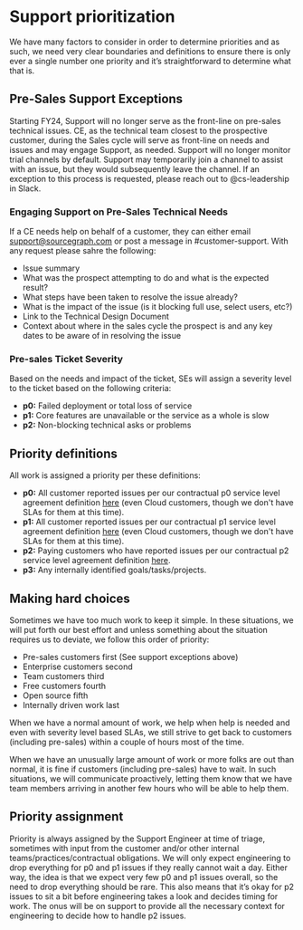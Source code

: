 # Support prioritization

We have many factors to consider in order to determine priorities and as such, we need very clear boundaries and definitions to ensure there is only ever a single number one priority and it’s straightforward to determine what that is.

## Pre-Sales Support Exceptions

Starting FY24, Support will no longer serve as the front-line on pre-sales technical issues. CE, as the technical team closest to the prospective customer, during the Sales cycle will serve as front-line on needs and issues and may engage Support, as needed. Support will no longer monitor trial channels by default. Support may temporarily join a channel to assist with an issue, but they would subsequently leave the channel. If an exception to this process is requested, please reach out to @cs-leadership in Slack.

### Engaging Support on Pre-Sales Technical Needs

If a CE needs help on behalf of a customer, they can either email support@sourcegraph.com or post a message in #customer-support. With any request please sahre the following:

- Issue summary
- What was the prospect attempting to do and what is the expected result?
- What steps have been taken to resolve the issue already?
- What is the impact of the issue (is it blocking full use, select users, etc?)
- Link to the Technical Design Document
- Context about where in the sales cycle the prospect is and any key dates to be aware of in resolving the issue

### Pre-sales Ticket Severity

Based on the needs and impact of the ticket, SEs will assign a severity level to the ticket based on the following criteria:

- **p0:** Failed deployment or total loss of service
- **p1:** Core features are unavailable or the service as a whole is slow
- **p2:** Non-blocking technical asks or problems

## Priority definitions

All work is assigned a priority per these definitions:

- **p0:** All customer reported issues per our contractual p0 service level agreement definition [here](../index.md#slas) (even Cloud customers, though we don't have SLAs for them at this time).
- **p1:** All customer reported issues per our contractual p1 service level agreement definition [here](../index.md#slas) (even Cloud customers, though we don't have SLAs for them at this time).
- **p2:** Paying customers who have reported issues per our contractual p2 service level agreement definition [here](../index.md#slas).
- **p3:** Any internally identified goals/tasks/projects.

## Making hard choices

Sometimes we have too much work to keep it simple. In these situations, we will put forth our best effort and unless something about the situation requires us to deviate, we follow this order of priority:

- Pre-sales customers first (See support exceptions above)
- Enterprise customers second
- Team customers third
- Free customers fourth
- Open source fifth
- Internally driven work last

When we have a normal amount of work, we help when help is needed and even with severity level based SLAs, we still strive to get back to customers (including pre-sales) within a couple of hours most of the time.

When we have an unusually large amount of work or more folks are out than normal, it is fine if customers (including pre-sales) have to wait. In such situations, we will communicate proactively, letting them know that we have team members arriving in another few hours who will be able to help them.

## Priority assignment

Priority is always assigned by the Support Engineer at time of triage, sometimes with input from the customer and/or other internal teams/practices/contractual obligations. We will only expect engineering to drop everything for p0 and p1 issues if they really cannot wait a day. Either way, the idea is that we expect very few p0 and p1 issues overall, so the need to drop everything should be rare. This also means that it’s okay for p2 issues to sit a bit before engineering takes a look and decides timing for work. The onus will be on support to provide all the necessary context for engineering to decide how to handle p2 issues.
